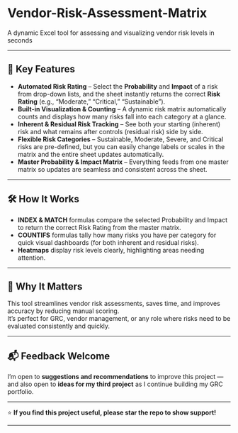 
# Vendor-Risk-Assessment-Matrix
A dynamic Excel tool for assessing and visualizing vendor risk levels in seconds 

---

## 🔑 Key Features  

- **Automated Risk Rating** – Select the **Probability** and **Impact** of a risk from drop-down lists, and the sheet instantly returns the correct **Risk Rating** (e.g., “Moderate,” “Critical,” “Sustainable”).  
- **Built-in Visualization & Counting** – A dynamic risk matrix automatically counts and displays how many risks fall into each category at a glance.  
- **Inherent & Residual Risk Tracking** – See both your starting (inherent) risk and what remains after controls (residual risk) side by side.  
- **Flexible Risk Categories** – Sustainable, Moderate, Severe, and Critical risks are pre-defined, but you can easily change labels or scales in the matrix and the entire sheet updates automatically.  
- **Master Probability & Impact Matrix** – Everything feeds from one master matrix so updates are seamless and consistent across the sheet.  

---

## 🛠️ How It Works  

- **INDEX & MATCH** formulas compare the selected Probability and Impact to return the correct Risk Rating from the master matrix.  
- **COUNTIFS** formulas tally how many risks you have per category for quick visual dashboards (for both inherent and residual risks).  
- **Heatmaps** display risk levels clearly, highlighting areas needing attention.  

---

## 🚀 Why It Matters  

This tool streamlines vendor risk assessments, saves time, and improves accuracy by reducing manual scoring.  
It’s perfect for GRC, vendor management, or any role where risks need to be evaluated consistently and quickly.  

---

## 📬 Feedback Welcome  

I’m open to **suggestions and recommendations** to improve this project — and also open to **ideas for my third project** as I continue building my GRC portfolio.  

---

⭐ **If you find this project useful, please star the repo to show support!**  

---
